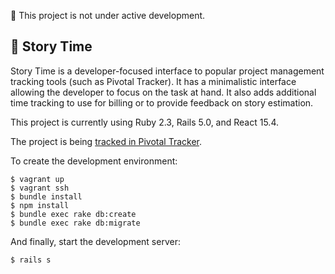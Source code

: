 🛑 This project is not under active development.

## 📖 Story Time

Story Time is a developer-focused interface to popular project management tracking tools (such as Pivotal Tracker). It has a minimalistic interface allowing the developer to focus on the task at hand. It also adds additional time tracking to use for billing or to provide feedback on story estimation.

This project is currently using Ruby 2.3, Rails 5.0, and React 15.4.

The project is being [tracked in Pivotal Tracker](https://www.pivotaltracker.com/n/projects/1993005).


To create the development environment:
```
$ vagrant up
$ vagrant ssh
$ bundle install
$ npm install
$ bundle exec rake db:create
$ bundle exec rake db:migrate
```

And finally, start the development server:
```
$ rails s
```
